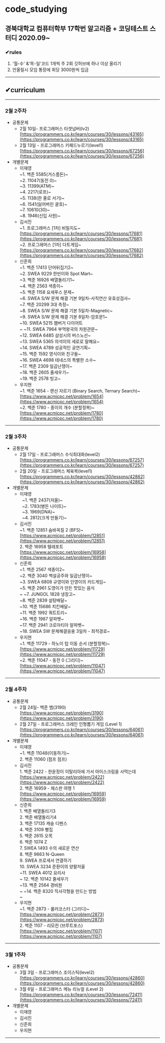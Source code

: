 # code_studying
## 경북대학교 컴퓨터학부 17학번 알고리즘 + 코딩테스트 스터디 2020.09~
### ✔rules
  1. '월-수' &'목-일'코드 1개씩 주 2회 깃허브에 하나 이상 올리기
  2. 안올릴시 모임 통장에 회당 3000원씩 입금
---
## ✔curriculum

---

### 2월 2주차

- 공통문제
    - 2월 10일- 프로그래머스 타겟넘버(lv2)  [https://programmers.co.kr/learn/courses/30/lessons/43165](https://programmers.co.kr/learn/courses/30/lessons/43165)
    - 2월 13일 - 프로그래머스 키패드누르기(level1)  [https://programmers.co.kr/learn/courses/30/lessons/67256](https://programmers.co.kr/learn/courses/30/lessons/67256)
- 개별문제
    - 이재영<br>
      ~1. 백준 5585(거스름돈)~<br>
      ~2. 11047(동전 0)~<br>
      ~3. 11399(ATM)~<br>
      ~4. 2217(로프)~<br>
      ~5. 1138(한 줄로 서기)~<br>
      ~6. 1541(잃어버린 괄호)~<br>
      ~7. 10610(30)~<br>
      ~8. 1946(신입 사원)~<br>
    - 김서진   
      ~1\. 프로그래머스 [1차] 비밀지도~      
      [https://programmers.co.kr/learn/courses/30/lessons/17681](https://programmers.co.kr/learn/courses/30/lessons/17681)   
      ~2\. 프로그래머스 [1차] 다트게임~   
      [https://programmers.co.kr/learn/courses/30/lessons/17682](https://programmers.co.kr/learn/courses/30/lessons/17682)
    - 신준희<br>
      ~1. 백준 17413 단어뒤집기2~<br>
      ~2. SWEA 9229 한빈이와 Spot Mart~<br>
      ~3. 백준 16926 배열돌리기1~<br>
      ~4. 백준 2563 색종이~<br>
      ~5. 백준 1158 요세푸스 문제~<br>
      ~6. SWEA S/W 문제 해결 기본 9일차-사칙연산 유효성검사~<br>
      ~7. 백준 20299 3대 측정~<br>
      ~8. SWEA S/W 문제 해결 기본 5일차-Magnetic~<br>
      ~9. SWEA S/W 문제 해결 기본 8일차-암호문1~<br>
      ~10. SWEA 5215 햄버거 다이어트<br>~
      ~11. SWEA 7964 부먹왕국의 차원관문~<br>
      ~12. SWEA 6485 삼성시의 버스노선~<br>
      ~13. SWEA 5365 의석이의 세로로 말해요~<br>
      ~14. SWEA 4789 성공적인 공연기획~<br>
      ~15. 백준 1592 영식이와 친구들~<br>
      ~16. SWEA 4698 테네스의 특별한 소수~<br>
      ~17. 백준 2309 일곱난쟁이~<br>
      ~18. 백준 2605 줄세우기~<br>
      ~19. 백준 2578 빙고~<br>
    - 우지현   
      ~1\. 백준 1654 - 랜선 자르기 (Binary Search, Ternary Search)~   
      [https://www.acmicpc.net/problem/1654](https://www.acmicpc.net/problem/1654)   
      ~2\. 백준 1780 - 종이의 개수 (분할정복)~  
      [https://www.acmicpc.net/problem/1780](https://www.acmicpc.net/problem/1780)

---

### 2월 3주차

- 공통문제
    - 2월 17일 - 프로그래머스 수식최대화(level2)   [https://programmers.co.kr/learn/courses/30/lessons/67257](https://programmers.co.kr/learn/courses/30/lessons/67257)
    - 2월 20일 - 프로그래머스 체육복(level1)   [https://programmers.co.kr/learn/courses/30/lessons/42862](https://programmers.co.kr/learn/courses/30/lessons/42862)
- 개별문제<br>
    - 이재영<br>
&nbsp; ~1. 백준 2437(저울)~<br>
&nbsp; ~2. 1783(병든 나이트)~<br>
&nbsp; ~3. 1969(DNA)~      
&nbsp; ~4. 2812(크게 만들기)~<br>
    - 김서진   
      ~1\. 백준 12851 숨바꼭질 2 (BFS)~   
      [https://www.acmicpc.net/problem/12851](https://www.acmicpc.net/problem/12851)     
      2\. 백준 16958 텔레포트   
      [https://www.acmicpc.net/problem/16958](https://www.acmicpc.net/problem/16958)   
    - 신준희<br>
      ~1. 백준 2567 색종이2~<br>
      ~2. 백준 3040 백설공주와 일곱난쟁이~<br>
      ~3. SWEA 6808 규영이와 인영이의 카드게임~<br>
      ~5. 백준 2961 도영이가 만든 맛있는 음식<br>~
      ~7. JUNGOL 1828 냉장고~<br>
      ~8. 백준 2839 설탕배달~<br>
      ~10. 백준 15686 치킨배달~<br>
      ~11. 백준 1992 쿼트트리~<br>
      ~16. 백준 1987 알파벳~<br>
      ~17. 백준 2941 크로아티아 알파벳~<br>
      ~18. SWEA SW 문제해결응용 3일차 - 최적경로~<br>
    - 우지현   
      ~1\. 백준 11729 - 하노이 탑 이동 순서 (분할정복)~   
      [https://www.acmicpc.net/problem/11729](https://www.acmicpc.net/problem/11729)   
      ~2\. 백준 11047 - 동전 0 (그리디)~  
      [https://www.acmicpc.net/problem/11047](https://www.acmicpc.net/problem/11047)
    
---

### 2월 4주차

- 공통문제
    - 2월 24일- 백준 뱀(3190)   
    [https://www.acmicpc.net/problem/3190](https://www.acmicpc.net/problem/3190)
    - 2월 27일 - 프로그래머스 크레인 인형뽑기 게임 (Level 1)  [https://programmers.co.kr/learn/courses/30/lessons/64061](https://programmers.co.kr/learn/courses/30/lessons/64061)
- 개별문제
    - 이재영<br>
    ~1\. 백준 11048(이동하기)~<br>
    2\. 백준 11060 (점프 점프)<br>
    - 김서진   
    1\. 백준 2422 - 한윤정이 이탈리아에 가서 아이스크림을 사먹는데   
    [https://www.acmicpc.net/problem/2422](https://www.acmicpc.net/problem/2422)   
    2\. 백준 16959 - 체스판 여행 1   
    [https://www.acmicpc.net/problem/16959](https://www.acmicpc.net/problem/16959)   
    - 신준희<br>
    1\. 백준 배열돌리기3<br>
    2\. 백준 배열돌리기4<br>
    3\. 백준 17135 캐슬 디펜스<br>
    4\. 백준 3109 빵집<br>
    5\. 백준 2615 오목<br>
    6\. 백준 1074 Z<br>
    7\. SWEA 1493 수의 새로운 연산<br>
    8\. 백준 9663 N-Queen<br>
    9\. SWEA 프로세서 연결하기<br>
    10\. SWEA 3234 준환이의 양팔저울<br>
    ~11\. SWEA 4012 요리사<br>~
    12\. 백준 10142 줄세우기<br>
    ~13\. 백준 2564 경비원<br>~
    ~14\. 백준 8320 직사각형을 만드는 방법<br>~
    - 우지현   
      ~1\. 백준 2873 - 롤러코스터 (그리디)~   
      [https://www.acmicpc.net/problem/2873](https://www.acmicpc.net/problem/2873)   
      2\. 백준 1107 - 리모컨 (브루트포스)  
      [https://www.acmicpc.net/problem/1107](https://www.acmicpc.net/problem/1107)
      
---

### 3월 1주차

- 공통문제
    - 3월 3일 - 프로그래머스 조이스틱(level2)  [https://programmers.co.kr/learn/courses/30/lessons/42860](https://programmers.co.kr/learn/courses/30/lessons/42860)
    - 3월 6일 - 프로그래머스 메뉴 리뉴얼 (Level 2) [https://programmers.co.kr/learn/courses/30/lessons/72411](https://programmers.co.kr/learn/courses/30/lessons/72411)
- 개별문제
    - 이재영
    - 김서진
    - 신준희
    - 우지현

---
